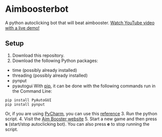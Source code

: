 # Aimboosterbot
A python autoclicking bot that will beat aimbooster. [Watch YouTube video with a live demo!](https://www.youtube.com/watch?v=5QyBe5innm0)

## Setup

1. Download this repository.
2. Download the following Python packages:
- time (possibly already installed)
- threading (possibly already installed)
- pynput
- pyautogui
With [pip](https://pip.pypa.io/en/stable/installing/), it can be done with the following commands run in the Command Line:
```
pip install PyAutoGUI
pip install pynput
```
Or, if you are using [PyCharm](https://www.jetbrains.com/pycharm/), you can use this [reference](https://www.jetbrains.com/help/pycharm/installing-uninstalling-and-upgrading-packages.html)
3. Run the python script.
4. Visit the [Aim Booster website](http://www.aimbooster.com/)
5. Start a new game and then press **s** (start/stop autoclicking bot). You can also press **e** to stop running the script.
